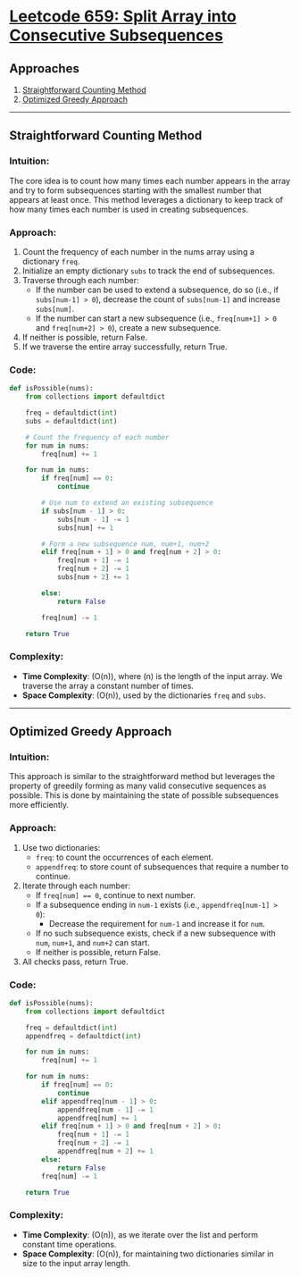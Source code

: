 # [Leetcode 659: Split Array into Consecutive Subsequences](https://leetcode.com/problems/split-array-into-consecutive-subsequences/)

## Approaches
1. [Straightforward Counting Method](#straightforward-counting-method)
2. [Optimized Greedy Approach](#optimized-greedy-approach)

---

## Straightforward Counting Method
### Intuition:
The core idea is to count how many times each number appears in the array and try to form subsequences starting with the smallest number that appears at least once. This method leverages a dictionary to keep track of how many times each number is used in creating subsequences.

### Approach:
1. Count the frequency of each number in the nums array using a dictionary `freq`.
2. Initialize an empty dictionary `subs` to track the end of subsequences.
3. Traverse through each number:
   - If the number can be used to extend a subsequence, do so (i.e., if `subs[num-1] > 0`), decrease the count of `subs[num-1]` and increase `subs[num]`.
   - If the number can start a new subsequence (i.e., `freq[num+1] > 0` and `freq[num+2] > 0`), create a new subsequence.
4. If neither is possible, return False.
5. If we traverse the entire array successfully, return True.

### Code:
```python
def isPossible(nums):
    from collections import defaultdict

    freq = defaultdict(int)
    subs = defaultdict(int)

    # Count the frequency of each number
    for num in nums:
        freq[num] += 1

    for num in nums:
        if freq[num] == 0:
            continue

        # Use num to extend an existing subsequence
        if subs[num - 1] > 0:
            subs[num - 1] -= 1
            subs[num] += 1

        # Form a new subsequence num, num+1, num+2
        elif freq[num + 1] > 0 and freq[num + 2] > 0:
            freq[num + 1] -= 1
            freq[num + 2] -= 1
            subs[num + 2] += 1

        else:
            return False

        freq[num] -= 1

    return True
```

### Complexity:
- **Time Complexity**: \(O(n)\), where \(n\) is the length of the input array. We traverse the array a constant number of times.
- **Space Complexity**: \(O(n)\), used by the dictionaries `freq` and `subs`.

---

## Optimized Greedy Approach
### Intuition:
This approach is similar to the straightforward method but leverages the property of greedily forming as many valid consecutive sequences as possible. This is done by maintaining the state of possible subsequences more efficiently.

### Approach:
1. Use two dictionaries:
   - `freq`: to count the occurrences of each element.
   - `appendfreq`: to store count of subsequences that require a number to continue.
2. Iterate through each number:
   - If `freq[num] == 0`, continue to next number.
   - If a subsequence ending in `num-1` exists (i.e., `appendfreq[num-1] > 0`):
     - Decrease the requirement for `num-1` and increase it for `num`.
   - If no such subsequence exists, check if a new subsequence with `num`, `num+1`, and `num+2` can start.
   - If neither is possible, return False.
3. All checks pass, return True.

### Code:
```python
def isPossible(nums):
    from collections import defaultdict

    freq = defaultdict(int)
    appendfreq = defaultdict(int)

    for num in nums:
        freq[num] += 1

    for num in nums:
        if freq[num] == 0:
            continue
        elif appendfreq[num - 1] > 0:
            appendfreq[num - 1] -= 1
            appendfreq[num] += 1
        elif freq[num + 1] > 0 and freq[num + 2] > 0:
            freq[num + 1] -= 1
            freq[num + 2] -= 1
            appendfreq[num + 2] += 1
        else:
            return False
        freq[num] -= 1

    return True
```

### Complexity:
- **Time Complexity**: \(O(n)\), as we iterate over the list and perform constant time operations.
- **Space Complexity**: \(O(n)\), for maintaining two dictionaries similar in size to the input array length.

